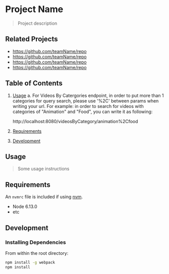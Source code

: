 # Project Name

> Project description

## Related Projects

  - https://github.com/teamName/repo
  - https://github.com/teamName/repo
  - https://github.com/teamName/repo
  - https://github.com/teamName/repo

## Table of Contents

1. [Usage](#Usage)
  a. For Videos By Catergories endpoint, in order to put more than 1 categories for query search,     please use '%2C' between params when writing your url.
     For example: in order to search for videos with categories of "Animation" and "Food", you can write it as following:

     http://localhost:8080/videosByCategory/animation%2Cfood



1. [Requirements](#requirements)
1. [Development](#development)

## Usage

> Some usage instructions

## Requirements

An `nvmrc` file is included if using [nvm](https://github.com/creationix/nvm).

- Node 6.13.0
- etc

## Development

### Installing Dependencies

From within the root directory:

```sh
npm install -g webpack
npm install
```

